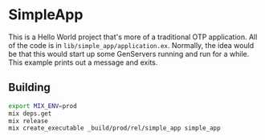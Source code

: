 # SimpleApp

This is a Hello World project that's more of a traditional OTP application. All
of the code is in `lib/simple_app/application.ex`. Normally, the idea would be
that this would start up some GenServers running and run for a while. This
example prints out a message and exits.

## Building

```sh
export MIX_ENV=prod
mix deps.get
mix release
mix create_executable _build/prod/rel/simple_app simple_app
```

